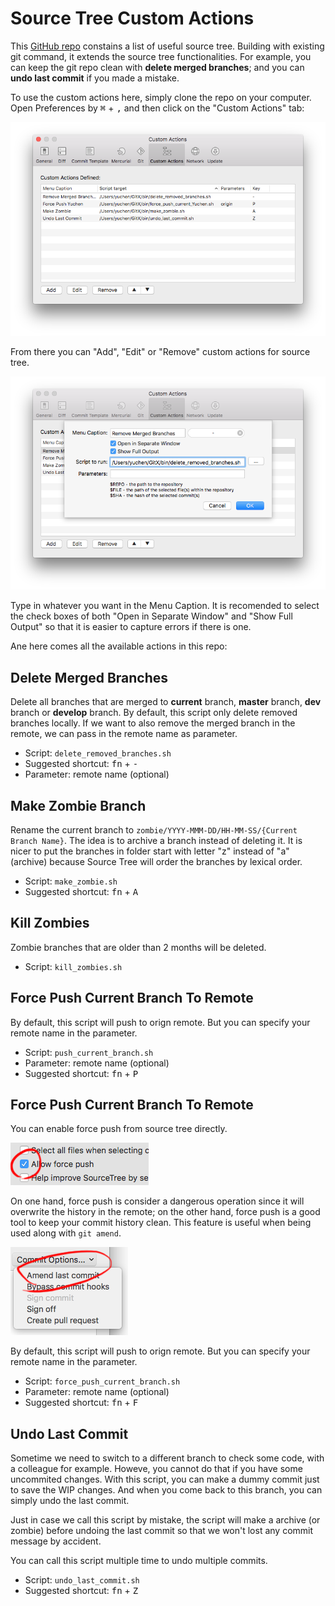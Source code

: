 # Source Tree Custom Actions

This [GitHub repo](https://github.com/yzhong52/GitX) constains a list of useful source tree. Building with existing git command, it extends the source tree functionalities. For example, you can keep the git repo clean with **delete merged branches**; and you can **undo last commit** if you made a mistake. 

To use the custom actions here, simply clone the repo on your computer. Open Preferences by <kbd>⌘</kbd> + <kbd>,</kbd> and then click on the "Custom Actions" tab:

![](images/custom_actions.png)

From there you can "Add", "Edit" or "Remove" custom actions for source tree.

![](images/custom_actions_add.png)

Type in whatever you want in the Menu Caption. It is recomended to select the check boxes of both "Open in Separate Window" and "Show Full Output" so that it is easier to capture errors if there is one. 

Ane here comes all the available actions in this repo:

## Delete Merged Branches

Delete all branches that are merged to **current** branch, **master** branch, **dev** branch or **develop** branch. By default, this script only delete removed branches locally. If we want to also remove the merged branch in the remote, we can pass in the remote name as parameter.

* Script: `delete_removed_branches.sh`
* Suggested shortcut: <kbd>fn</kbd> + <kbd>-</kbd>
* Parameter: remote name (optional)

## Make Zombie Branch

Rename the current branch to `zombie/YYYY-MMM-DD/HH-MM-SS/{Current Branch Name}`. The idea is to archive a branch instead of deleting it. It is nicer to put the branches in folder start with letter "z" instead of "a" (archive) because Source Tree will order the branches by lexical order. 

* Script: `make_zombie.sh`
* Suggested shortcut: <kbd>fn</kbd> + <kbd>A</kbd>

## Kill Zombies

Zombie branches that are older than 2 months will be deleted. 

* Script: `kill_zombies.sh`

## Force Push Current Branch To Remote

By default, this script will push to orign remote. But you can specify your remote name in the parameter. 

* Script: `push_current_branch.sh`
* Parameter: remote name (optional)
* Suggested shortcut: <kbd>fn</kbd> + <kbd>P</kbd>

## Force Push Current Branch To Remote

You can enable force push from source tree directly. 

![](images/force_push.png)

On one hand, force push is consider a dangerous operation since it will overwrite the history in the remote; on the other hand, force push is a good tool to keep your commit history clean. This feature is useful when being used along with `git amend`. 

![](images/amend.png)

By default, this script will push to orign remote. But you can specify your remote name in the parameter. 

* Script: `force_push_current_branch.sh`
* Parameter: remote name (optional)
* Suggested shortcut: <kbd>fn</kbd> + <kbd>F</kbd>

## Undo Last Commit

Sometime we need to switch to a different branch to check some code, with a colleague for example. Howeve, you cannot do that if you have some uncommited changes. With this script, you can make a dummy commit just to save the WIP changes. And when you come back to this branch, you can simply undo the last commit. 

Just in case we call this script by mistake, the script will make a archive (or zombie) before undoing the last commit so that we won't lost any commit message by accident.

You can call this script multiple time to undo multiple commits.

* Script: `undo_last_commit.sh`
* Suggested shortcut: <kbd>fn</kbd> + <kbd>Z</kbd>

